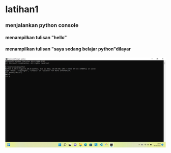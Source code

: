 # latihan1
### menjalankan python console
#### menampilkan tulisan "hello"
#### menampilkan tulisan "saya sedang belajar python"dilayar

![gambar](gambar1.jpeg)

